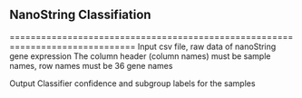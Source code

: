## NanoString Classifiation

==============================================================================
Input csv file, raw data of nanoString gene expression
The column header (column names) must be sample names, row names must be 36 gene names 

Output
Classifier confidence and subgroup labels for the samples
